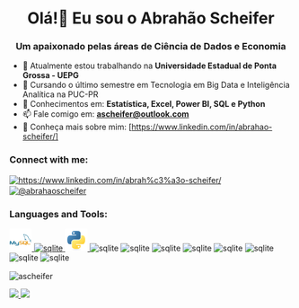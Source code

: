 <h1 align="center">Olá!👋 Eu sou o Abrahão Scheifer</h1>
<h3 align="center">Um apaixonado pelas áreas de Ciência de Dados e Economia</h3>

- 🔭 Atualmente estou trabalhando na **Universidade Estadual de Ponta Grossa - UEPG**
- 🌱 Cursando o último semestre em Tecnologia em Big Data e Inteligência Analítica na PUC-PR
- 💬 Conhecimentos em: **Estatística, Excel, Power BI, SQL e Python**
- 📫 Fale comigo em: **ascheifer@outlook.com**
- 📄 Conheça mais sobre mim: [https://www.linkedin.com/in/abrahao-scheifer/]

<h3 align="left">Connect with me:</h3>
<p align="left">
<a href="https://linkedin.com/in/https://www.linkedin.com/in/abrah%c3%a3o-scheifer/" target="blank"><img align="center" src="https://raw.githubusercontent.com/rahuldkjain/github-profile-readme-generator/master/src/images/icons/Social/linked-in-alt.svg" alt="https://www.linkedin.com/in/abrah%c3%a3o-scheifer/" height="30" width="40" /></a>
<a href="https://instagram.com/@abrahaoscheifer" target="blank"><img align="center" src="https://raw.githubusercontent.com/rahuldkjain/github-profile-readme-generator/master/src/images/icons/Social/instagram.svg" alt="@abrahaoscheifer" height="30" width="40" /></a>
</p>

<h3 align="left">Languages and Tools:</h3>
<p align="left"> <a href="https://www.mysql.com/" target="_blank" rel="noreferrer"> <img src="https://raw.githubusercontent.com/devicons/devicon/master/icons/mysql/mysql-original-wordmark.svg" alt="mysql" width="40" height="40"/> </a> 
<a href="https://www.sqlite.org/" target="_blank" rel="noreferrer"> <img src="https://www.vectorlogo.zone/logos/sqlite/sqlite-icon.svg" alt="sqlite" width="40" height="40"/> </a>
<a href="https://www.python.org" target="_blank" rel="noreferrer"> <img src="https://raw.githubusercontent.com/devicons/devicon/master/icons/python/python-original.svg" alt="python" width="40" height="40"/> </a>
<img src="https://cdn.jsdelivr.net/gh/devicons/devicon/icons/jupyter/jupyter-original.svg" alt="sqlite" width="40" height="40" />
<img src="https://cdn.jsdelivr.net/gh/devicons/devicon/icons/vscode/vscode-original-wordmark.svg" alt="sqlite" width="40" height="40"/>
<img src="https://cdn.jsdelivr.net/gh/devicons/devicon/icons/pycharm/pycharm-original-wordmark.svg" alt="sqlite" width="40" height="40"/>
<img src="https://cdn.jsdelivr.net/gh/devicons/devicon/icons/neo4j/neo4j-original-wordmark.svg" alt="sqlite" width="40" height="40"/>
<img src="https://cdn.jsdelivr.net/gh/devicons/devicon/icons/docker/docker-plain-wordmark.svg" alt="sqlite" width="40" height="40"/>
<img src="https://cdn.jsdelivr.net/gh/devicons/devicon/icons/canva/canva-original.svg" alt="sqlite" width="40" height="40" />
<img src="https://cdn.jsdelivr.net/gh/devicons/devicon/icons/figma/figma-original.svg" alt="sqlite" width="40" height="40" />
<img src="https://images.ctfassets.net/te2janzw7nut/7Eq5Ka08qm8SSCRrzxzZqB/c59c8e54d042b383fabff63604acf472/Microsoft-Power-BI_logo.webp" alt="sqlite" width="80" height="40" />





<p><img align="center" src="https://github-readme-stats.vercel.app/api/top-langs?username=ascheifer&show_icons=true&locale=en&layout=compact" alt="ascheifer" /></p>

<div> 
  <a href="https://github.com/ascheifer">
  <img height="180em" src="https://github-readme-stats.vercel.app/api?username=ascheifer&show_icons=true&theme=dark&include_all_commits=true&count_private=true"/>
  <img height="180em" src="https://github-readme-stats.vercel.app/api/top-langs/?username=ascheifer&layout=compact&langs_count=16&theme=dark"/>
